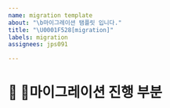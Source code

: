 ```yaml
---
name: migration template
about: "\b마이그레이션 탬플릿 입니다."
title: "\U0001F528[migration]"
labels: migration
assignees: jps091

---
```


# 🔨 마이그레이션 진행 부분
